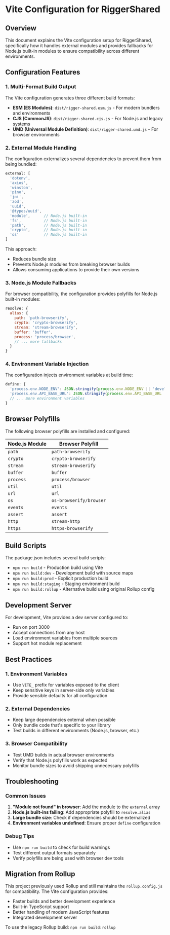 # Vite Configuration for RiggerShared

## Overview

This document explains the Vite configuration setup for RiggerShared, specifically how it handles external modules and provides fallbacks for Node.js built-in modules to ensure compatibility across different environments.

## Configuration Features

### 1. Multi-Format Build Output

The Vite configuration generates three different build formats:

- **ESM (ES Modules)**: `dist/rigger-shared.esm.js` - For modern bundlers and environments
- **CJS (CommonJS)**: `dist/rigger-shared.cjs.js` - For Node.js and legacy systems
- **UMD (Universal Module Definition)**: `dist/rigger-shared.umd.js` - For browser environments

### 2. External Module Handling

The configuration externalizes several dependencies to prevent them from being bundled:

```javascript
external: [
  'dotenv',
  'axios', 
  'winston',
  'pino',
  'joi',
  'zod',
  'uuid',
  '@types/uuid',
  'module',      // Node.js built-in
  'fs',          // Node.js built-in  
  'path',        // Node.js built-in
  'crypto',      // Node.js built-in
  'os'           // Node.js built-in
]
```

This approach:
- Reduces bundle size
- Prevents Node.js modules from breaking browser builds
- Allows consuming applications to provide their own versions

### 3. Node.js Module Fallbacks

For browser compatibility, the configuration provides polyfills for Node.js built-in modules:

```javascript
resolve: {
  alias: {
    path: 'path-browserify',
    crypto: 'crypto-browserify',
    stream: 'stream-browserify',
    buffer: 'buffer',
    process: 'process/browser',
    // ... more fallbacks
  }
}
```

### 4. Environment Variable Injection

The configuration injects environment variables at build time:

```javascript
define: {
  'process.env.NODE_ENV': JSON.stringify(process.env.NODE_ENV || 'development'),
  'process.env.API_BASE_URL': JSON.stringify(process.env.API_BASE_URL || 'http://localhost:3000/api'),
  // ... more environment variables
}
```

## Browser Polyfills

The following browser polyfills are installed and configured:

| Node.js Module | Browser Polyfill |
|---------------|------------------|
| `path` | `path-browserify` |
| `crypto` | `crypto-browserify` |
| `stream` | `stream-browserify` |
| `buffer` | `buffer` |
| `process` | `process/browser` |
| `util` | `util` |
| `url` | `url` |
| `os` | `os-browserify/browser` |
| `events` | `events` |
| `assert` | `assert` |
| `http` | `stream-http` |
| `https` | `https-browserify` |

## Build Scripts

The package.json includes several build scripts:

- `npm run build` - Production build using Vite
- `npm run build:dev` - Development build with source maps
- `npm run build:prod` - Explicit production build
- `npm run build:staging` - Staging environment build
- `npm run build:rollup` - Alternative build using original Rollup config

## Development Server

For development, Vite provides a dev server configured to:

- Run on port 3000
- Accept connections from any host
- Load environment variables from multiple sources
- Support hot module replacement

## Best Practices

### 1. Environment Variables

- Use `VITE_` prefix for variables exposed to the client
- Keep sensitive keys in server-side only variables
- Provide sensible defaults for all configuration

### 2. External Dependencies

- Keep large dependencies external when possible
- Only bundle code that's specific to your library
- Test builds in different environments (Node.js, browser, etc.)

### 3. Browser Compatibility

- Test UMD builds in actual browser environments
- Verify that Node.js polyfills work as expected
- Monitor bundle sizes to avoid shipping unnecessary polyfills

## Troubleshooting

### Common Issues

1. **"Module not found" in browser**: Add the module to the `external` array
2. **Node.js built-ins failing**: Add appropriate polyfill to `resolve.alias`
3. **Large bundle size**: Check if dependencies should be externalized
4. **Environment variables undefined**: Ensure proper `define` configuration

### Debug Tips

- Use `npm run build` to check for build warnings
- Test different output formats separately
- Verify polyfills are being used with browser dev tools

## Migration from Rollup

This project previously used Rollup and still maintains the `rollup.config.js` for compatibility. The Vite configuration provides:

- Faster builds and better development experience
- Built-in TypeScript support
- Better handling of modern JavaScript features
- Integrated development server

To use the legacy Rollup build: `npm run build:rollup`
